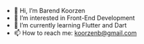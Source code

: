 - 👋 Hi, I’m Barend Koorzen
- 👀 I’m interested in Front-End Development
- 🌱 I’m currently learning Flutter and Dart
- 📫 How to reach me: koorzenb@gmail.com
